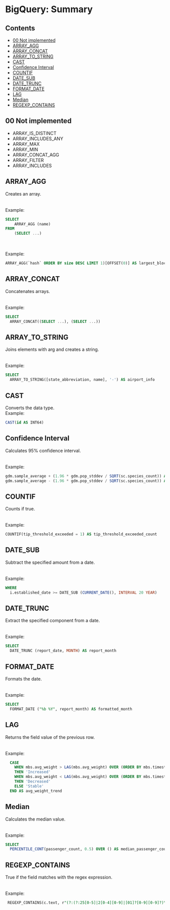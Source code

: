 BigQuery: Summary
=========

## Contents

  - [00 Not implemented](summary.md#00-not-implemented)
  - [ARRAY_AGG](summary.md#array_agg)
  - [ARRAY_CONCAT](summary.md#array_concat)
  - [ARRAY_TO_STRING](summary.md#array_to_string)
  - [CAST](summary.md#cast)
  - [Confidence Interval](summary.md#confidence-interval)
  - [COUNTIF](summary.md#countif)
  - [DATE_SUB](summary.md#date_sub)
  - [DATE_TRUNC](summary.md#date_trunc)
  - [FORMAT_DATE](summary.md#format_date)
  - [LAG](summary.md#lag)
  - [Median](summary.md#median)
  - [REGEXP_CONTAINS](summary.md#regexp_contains)


## 00 Not implemented

- ARRAY_IS_DISTINCT
- ARRAY_INCLUDES_ANY
- ARRAY_MAX
- ARRAY_MIN
- ARRAY_CONCAT_AGG
- ARRAY_FILTER
- ARRAY_INCLUDES

## ARRAY_AGG

Creates an array.<br /><br /><br />Example:

```sql
SELECT
    ARRAY_AGG (name)
FROM
    (SELECT ...)
```
<br /><br />Example:

```sql
ARRAY_AGG(`hash` ORDER BY size DESC LIMIT 1)[OFFSET(0)] AS largest_block_hash
```


## ARRAY_CONCAT

Concatenates arrays.<br /><br /><br />Example:

```sql
SELECT
  ARRAY_CONCAT((SELECT ...), (SELECT ...)) 
```


## ARRAY_TO_STRING

Joins elements with arg and creates a string.<br /><br /><br />Example:

```sql
SELECT
  ARRAY_TO_STRING([state_abbreviation, name], '-') AS airport_info
```


## CAST

Converts the data type.<br />
Example:

```sql
CAST(id AS INT64)
```

## Confidence Interval

Calculates 95% confidence interval.<br /><br /><br />Example:

```sql
gdm.sample_average + (1.96 * gdm.pop_stddev / SQRT(sc.species_count)) AS upper_bound,
gdm.sample_average - (1.96 * gdm.pop_stddev / SQRT(sc.species_count)) AS lower_bound
```


## COUNTIF

Counts if true.<br /><br /><br />Example:

```sql
COUNTIF(tip_threshold_exceeded = 1) AS tip_threshold_exceeded_count
```


## DATE_SUB

Subtract the specified amount from a date.<br />
<br /><br />Example:

```sql
WHERE
  i.established_date >= DATE_SUB (CURRENT_DATE(), INTERVAL 20 YEAR)
```


## DATE_TRUNC

Extract the specified component from a date.<br /><br /><br />Example:

```sql
SELECT
  DATE_TRUNC (report_date, MONTH) AS report_month
```


## FORMAT_DATE

Formats the date.<br /><br /><br />Example:

```sql
SELECT
  FORMAT_DATE ("%b %Y", report_month) AS formatted_month
```


## LAG

Returns the field value of the previous row.<br /><br /><br />Example:

```sql
  CASE 
    WHEN mbs.avg_weight > LAG(mbs.avg_weight) OVER (ORDER BY mbs.timestamp_month)
    THEN 'Increased'
    WHEN mbs.avg_weight < LAG(mbs.avg_weight) OVER (ORDER BY mbs.timestamp_month)
    THEN 'Decreased'
    ELSE 'Stable'
  END AS avg_weight_trend
```


## Median

Calculates the median value.<br /><br /><br />Example:

```sql
SELECT
  PERCENTILE_CONT(passenger_count, 0.5) OVER () AS median_passenger_count
```


## REGEXP_CONTAINS

True if the field matches with the regex expression.<br /><br /><br />Example:

```sql
 REGEXP_CONTAINS(c.text, r"(?:(?:25[0-5]|2[0-4][0-9]|[01]?[0-9][0-9]?)\.){3}(?:25[0-5]|2[0-4][0-9]|[01]?[0-9][0-9]?)")

```



